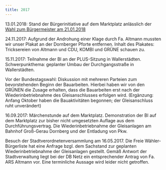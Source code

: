 ```yaml
---
title: 2017
---
```


13.01.2018: Stand der Bürgerinitiative auf dem Marktplatz anlässlich der [Wahl zum Bürgermeister am 21.01.2018](/documents/Flyer_Wahl_2018_v0.6.pdf)

24.11.2017: Aufgrund der Androhung einer Klage durch Fa. Altmann mussten wir unser Plakat an der Dornberger Pforte entfernen. Inhalt des Plakates: Tricksereien von Altmann und CDU, KOMBI und GRÜNE schauen zu.

15.11.2017: Teilnahme der BI an der PLUS-Sitzung in Wallerstädten. Schwerpunkthema: geplanter Umbau der Durchgangsstraße in Wallerstädten.

Vor der Bundestagswahl: Diskussion mit mehreren Parteien zum bevorstehenden Beginn der Bauarbeiten. Hierbei haben wir von den GRÜNEN die Zusage erhalten, dass die Bauarbeiten erst nach der Wiederinbetriebnahme des Gleisanschlusses erfolgen wird. (Ergänzung: Anfang Oktober haben die Bauaktivitäten begonnen; der Gleisanschluss ruht unverändert)

16.09.2017: Märchenstunde auf dem Marktplatz. Demonstration der BI auf dem Marktplatz zur bisher nicht umgesetzten Auflage aus dem Durchführungsvertrag. Die Wiederinbetriebnahme der Gleisanlagen am Bahnhof Groß-Gerau Dornberg und der Entladung von Pkw.

Besuch der Stadtverordnetenversammlung am 16.05.2017. Die Freie Wähler-Bürgerliste hat eine Anfrage bzgl. dem Sachstand zur geplanten Wiederinbetriebnahme der Gleisanlagen gestellt. Gemäß Antwort der Stadtverwaltung liegt bei der DB Netz ein entsprechender Antrag von Fa. ARS Altmann vor. Eine terminliche Aussage wird leider nicht getroffen.
